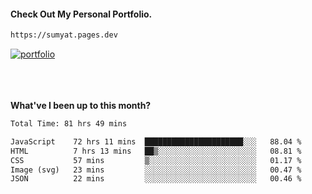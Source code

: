 #### Check Out My Personal Portfolio.
````bash
https://sumyat.pages.dev
````

<a href='https://sumyat.pages.dev/'>
    <img src='https://user-images.githubusercontent.com/108873224/211860821-15c31441-8db7-4fb7-8537-28a0c11e9408.png' alt='portfolio' align='center' />
</a>


<br />
<br />


<br />
<br />

**What've I been up to this month?**

<!--START_SECTION:waka-->

```txt
Total Time: 81 hrs 49 mins

JavaScript    72 hrs 11 mins  ██████████████████████░░░   88.04 %
HTML          7 hrs 13 mins   ██▒░░░░░░░░░░░░░░░░░░░░░░   08.81 %
CSS           57 mins         ▒░░░░░░░░░░░░░░░░░░░░░░░░   01.17 %
Image (svg)   23 mins         ░░░░░░░░░░░░░░░░░░░░░░░░░   00.47 %
JSON          22 mins         ░░░░░░░░░░░░░░░░░░░░░░░░░   00.46 %
```

<!--END_SECTION:waka-->




